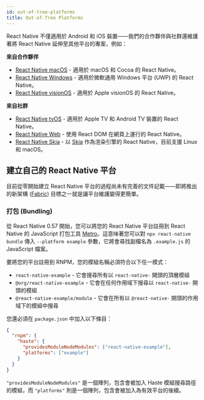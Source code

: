 ```yaml
---
id: out-of-tree-platforms
title: Out-of-Tree Platforms
---
```


React Native 不僅適用於 Android 和 iOS 裝置——我們的合作夥伴與社群還維護著將 React Native 延伸至其他平台的專案，例如：

**來自合作夥伴**

- [React Native macOS](https://github.com/microsoft/react-native-macos) - 適用於 macOS 和 Cocoa 的 React Native。
- [React Native Windows](https://github.com/microsoft/react-native-windows) - 適用於微軟通用 Windows 平台 (UWP) 的 React Native。
- [React Native visionOS](https://github.com/callstack/react-native-visionos) - 適用於 Apple visionOS 的 React Native。

**來自社群**

- [React Native tvOS](https://github.com/react-native-tvos/react-native-tvos) - 適用於 Apple TV 和 Android TV 裝置的 React Native。
- [React Native Web](https://github.com/necolas/react-native-web) - 使用 React DOM 在網頁上運行的 React Native。
- [React Native Skia](https://github.com/react-native-skia/react-native-skia) - 以 [Skia](https://skia.org/) 作為渲染引擎的 React Native，目前支援 Linux 和 macOS。

## 建立自己的 React Native 平台

目前從零開始建立 React Native 平台的過程尚未有完善的文件記載——即將推出的新架構 ([Fabric](/blog/2018/06/14/state-of-react-native-2018)) 目標之一就是讓平台維護變得更簡單。

### 打包 (Bundling)

從 React Native 0.57 開始，您可以將您的 React Native 平台註冊到 React Native 的 JavaScript 打包工具 [Metro](https://metrobundler.dev/)。這意味著您可以對 `npx react-native bundle` 傳入 `--platform example` 參數，它將會尋找副檔名為 `.example.js` 的 JavaScript 檔案。

要將您的平台註冊到 RNPM，您的模組名稱必須符合以下任一模式：

- `react-native-example` - 它會搜尋所有以 `react-native-` 開頭的頂層模組
- `@org/react-native-example` - 它會在任何作用域下搜尋以 `react-native-` 開頭的模組
- `@react-native-example/module` - 它會在所有以 `@react-native-` 開頭的作用域下的模組中搜尋

您還必須在 `package.json` 中加入以下條目：

```json
{
  "rnpm": {
    "haste": {
      "providesModuleNodeModules": ["react-native-example"],
      "platforms": ["example"]
    }
  }
}
```

`"providesModuleNodeModules"` 是一個陣列，包含會被加入 Haste 模組搜尋路徑的模組，而 `"platforms"` 則是一個陣列，包含會被加入為有效平台的後綴。